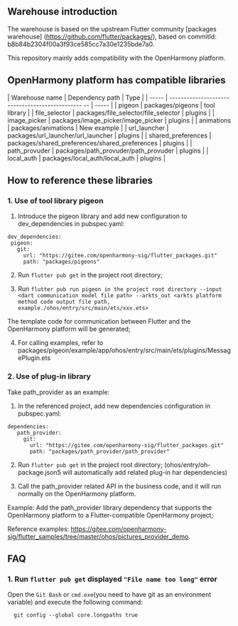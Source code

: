 ## Warehouse introduction

The warehouse is based on the upstream Flutter community [packages warehouse] (https://github.com/flutter/packages/), based on commitId: b8b84b2304f00a3f93ce585cc7a30e1235bde7a0.

This repository mainly adds compatibility with the OpenHarmony platform.

## OpenHarmony platform has compatible libraries

| Warehouse name | Dependency path | Type |
| ----- | ----------------------------------------------- -- | ----- |
| pigeon | packages/pigeons | tool library |
| file_selector | packages/file_selector/file_selector | plugins |
| image_picker | packages/image_picker/image_picker | plugins |
| animations | packages/animations | New example |
| url_launcher | packages/url_launcher/url_launcher | plugins |
| shared_preferences | packages/shared_preferences/shared_preferences | plugins |
| path_provuder | packages/path_provuder/path_provuder | plugins |
| local_auth | packages/local_auth/local_auth | plugins |
    
## How to reference these libraries

### 1. Use of tool library pigeon

1. Introduce the pigeon library and add new configuration to dev_dependencies in pubspec.yaml:
  ```
dev_dependencies:
   pigeon:
     git:
       url: "https://gitee.com/openharmony-sig/flutter_packages.git"
       path: "packages/pigeons"
  ```
2. Run `flutter pub get` in the project root directory;

3. Run `flutter pub run pigeon in the project root directory --input <dart communication model file path> --arkts_out <arkts platform method code output file path, example./ohos/entry/src/main/ets/xxx.ets> `

  The template code for communication between Flutter and the OpenHarmony platform will be generated;

4. For calling examples, refer to packages/pigeon/example/app/ohos/entry/src/main/ets/plugins/MessagePlugin.ets

### 2. Use of plug-in library

Take path_provider as an example:
1. In the referenced project, add new dependencies configuration in pubspec.yaml:
```
dependencies:
   path_provider:
     git:
       url: "https://gitee.com/openharmony-sig/flutter_packages.git"
       path: "packages/path_provider/path_provider"
```

2. Run `flutter pub get` in the project root directory; (ohos/entry/oh-package.json5 will automatically add related plug-in har dependencies)

3. Call the path_provider related API in the business code, and it will run normally on the OpenHarmony platform.

Example: Add the path_provider library dependency that supports the OpenHarmony platform to a Flutter-compatible OpenHarmony project;

Reference examples: https://gitee.com/openharmony-sig/flutter_samples/tree/master/ohos/pictures_provider_demo.

## FAQ

### 1. Run `flutter pub get` displayed `"File name too long"` error

Open the `Git Bash` or `cmd.exe`(you need to have git as an environment variable) and execute the following command:
``` 
  git config --global core.longpaths true
```
